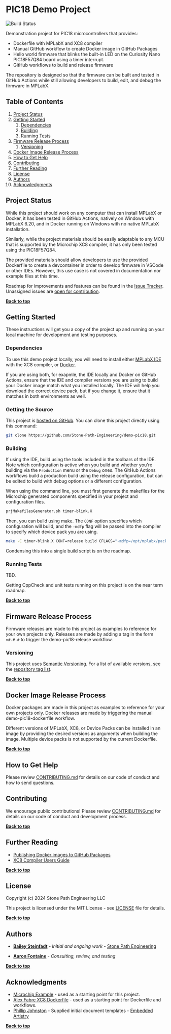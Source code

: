 # PIC18 Demo Project <!-- omit from toc -->

![Build Status](https://github.com/Stone-Path-Engineering/demo-pic18/actions/workflows/build.yml/badge.svg?branch=main)

Demonstration project for PIC18 microcontrollers that provides:

* Dockerfile with MPLabX and XC8 compiler
* Manual GitHub workflow to create Docker image in GitHub Packages
* Hello world firmware that blinks the built-in LED on the Curiosity Nano PIC18F57Q84 board using a timer interrupt.
* GitHub workflows to build and release firmware

The repository is designed so that the firmware can be built and tested in GitHub Actions while still allowing developers to build, edit, and debug the firmware in MPLabX.

## Table of Contents

1. [Project Status](#project-status)
1. [Getting Started](#getting-started)
    1. [Dependencies](#dependencies)
    1. [Building](#building)
    1. [Running Tests](#running-tests)
1. [Firmware Release Process](#firmware-release-process)
    1. [Versioning](#versioning)
1. [Docker Image Release Process](#docker-image-release-process)
1. [How to Get Help](#how-to-get-help)
1. [Contributing](#contributing)
1. [Further Reading](#further-reading)
1. [License](#license)
1. [Authors](#authors)
1. [Acknowledgments](#acknowledgments)

## Project Status

While this project should work on any computer that can install MPLabX or Docker, it has been tested in GitHub Actions, natively on Windows with MPLabX 6.20, and in Docker running on Windows with no native MPLabX installation.

Similarly, while the project materials should be easily adaptable to any MCU that is supported by the Microchip XC8 compiler, it has only been tested using the PIC18F57Q84.

The provided materials should allow developers to use the provided Dockerfile to create a devcontainer in order to develop firmware in VSCode or other IDEs. However, this use case is not covered in documentation nor example files at this time.

Roadmap for improvements and features can be found in the [Issue Tracker](https://github.com/Stone-Path-Engineering/demo-pic18/issues). Unassigned issues are [open for contribution](#contributing).

**[Back to top](#table-of-contents)**

## Getting Started

These instructions will get you a copy of the project up and running on your local machine for development and testing purposes.

### Dependencies

To use this demo project locally, you will need to install either [MPLabX IDE](https://www.microchip.com/en-us/tools-resources/develop/mplab-x-ide) with the XC8 compiler, or [Docker](https://docs.docker.com/get-docker/).

If you are using both, for exapmle, the IDE locally and Docker on GitHub Actions, ensure that the IDE and compiler versions you are using to build your Docker image match what you installed locally. The IDE will help you download the correct device pack, but if you change it, ensure that it matches in both environments as well.

### Getting the Source

This project is [hosted on GitHub](https://github.com/Stone-Path-Engineering/demo-pic18). You can clone this project directly using this command:

```bash
git clone https://github.com/Stone-Path-Engineering/demo-pic18.git
```

### Building

If using the IDE, build using the tools included in the toolbars of the IDE. Note which configuration is active when you build and whether you're building via the `Production` menu or the `Debug` ones. The GitHub Actions workflows build a production build using the release configuration, but can be edited to build with debug options or a different configuration.

When using the command line, you must first generate the makefiles for the Microchip generated components specified in your project and configuration files.

```bash
prjMakefilesGenerator.sh timer-blink.X
```

Then, you can build using make. The `CONF` option specifies which configuration will build, and the `-mdfp` flag will be passed into the compiler to specify which device pack you are using.

```bash
make -C timer-blink.X CONF=release build CFLAGS="-mdfp=/opt/mplabx/packs/Microchip/$PACK_FAMILY/$PACK_VERSION"
```

Condensing this into a single build script is on the roadmap.

### Running Tests

TBD.

Getting CppCheck and unit tests running on this project is on the near term roadmap.

**[Back to top](#table-of-contents)**

## Firmware Release Process

Firmware releases are made to this project as examples to reference for your own projects only. Releases are made by adding a tag in the form `v#.#.#` to trigger the demo-pic18-release workflow.

### Versioning

This project uses [Semantic Versioning](http://semver.org/). For a list of available versions, see the [repository tag list](https://github.com/Stone-Path-Engineering/demo-pic18/tags).

**[Back to top](#table-of-contents)**

## Docker Image Release Process

Docker packages are made in this project as examples to reference for your own projects only. Docker releases are made by triggering the manual demo-pic18-dockerfile workflow.

Different versions of MPLabX, XC8, or Device Packs can be installed in an image by providing the desired versions as arguments when building the image. Multiple device packs is not supported by the current Dockerfile.

**[Back to top](#table-of-contents)**

## How to Get Help

Please review [CONTRIBUTING.md](docs/CONTRIBUTING.md) for details on our code of conduct and how to send questions.

## Contributing

We encourage public contributions! Please review [CONTRIBUTING.md](docs/CONTRIBUTING.md) for details on our code of conduct and development process.

**[Back to top](#table-of-contents)**

## Further Reading

* [Publishing Docker images to GitHub Packages](https://docs.github.com/en/actions/publishing-packages/publishing-docker-images#publishing-images-to-github-packages)
* [XC8 Compiler Users Guide](https://onlinedocs.microchip.com/pr/%20GUID-BB433107-FD4E-4D28-BB58-9D4A58955B1A-en-US-1/index.html)

**[Back to top](#table-of-contents)**

## License

Copyright (c) 2024 Stone Path Engineering LLC

This project is licensed under the MIT License - see [LICENSE](LICENSE) file for details.

**[Back to top](#table-of-contents)**

## Authors

* **[Bailey Steinfadt](https://github.com/baileysage)** - *Initial and ongoing work* - [Stone Path Engineering](https://github.com/Stone-Path-Engineering)

* **[Aaron Fontaine](https://github.com/afontaine79)** - *Consulting, review, and testing*

**[Back to top](#table-of-contents)**

## Acknowledgments

* [Microchip Example](https://github.com/microchip-pic-avr-examples/pic18f57q43-blink-with-timer-mplab-mcc) - used as a starting point for this project.
* [Alex Fabre XC8 Dockerfile](https://github.com/AlexFabre/mplabx-xc8) - used as a starting point for Dockerfile and workflows.
* [Phillip Johnston](https://github.com/phillipjohnston) - Supplied initial document templates - [Embedded Artistry](https://github.com/embeddedartistry/templates)

**[Back to top](#table-of-contents)**
